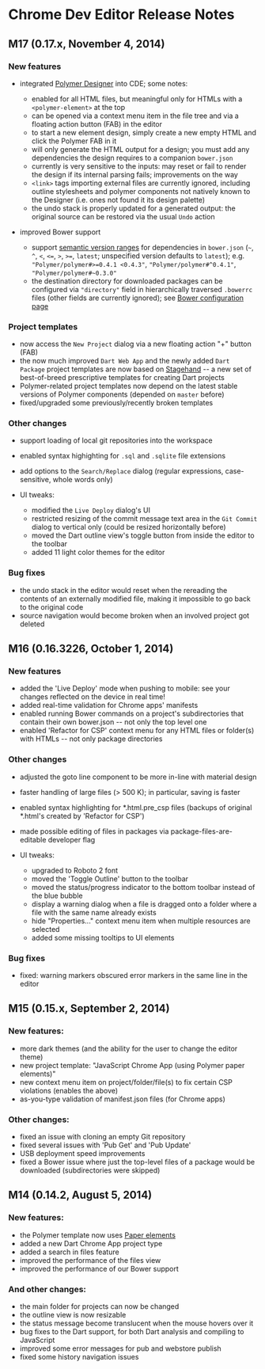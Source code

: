 # Chrome Dev Editor Release Notes

## M17 (0.17.x, November 4, 2014)

### New features
- integrated [Polymer Designer](https://www.polymer-project.org/tools/designer/) into CDE; some notes:

    - enabled for all HTML files, but meaningful only for HTMLs with a `<polymer-element>` at the top
    - can be opened via a context menu item in the file tree and via a floating action button (FAB) in the editor
    - to start a new element design, simply create a new empty HTML and click the Polymer FAB in it
    - will only generate the HTML output for a design; you must add any dependencies the design requires to a companion `bower.json`
    - currently is very sensitive to the inputs: may reset or fail to render the design if its internal parsing fails; improvements on the way
    - `<link>` tags importing external files are currently ignored, including outline stylesheets and polymer components not natively known to the Designer (i.e. ones not found it its design palette)
    - the undo stack is properly updated for a generated output: the original source can be restored via the usual `Undo` action

- improved Bower support

    - support [semantic version ranges](http://semver.org/) for dependencies in `bower.json` (`~`, `^`, `<`, `<=`, `>`, `>=`, `latest`; unspecified version defaults to `latest`); e.g. `"Polymer/polymer#>=0.4.1 <0.4.3"`, `"Polymer/polymer#^0.4.1"`, `"Polymer/polymer#~0.3.0"`
    - the destination directory for downloaded packages can be configured via `"directory"` field in hierarchically traversed `.bowerrc` files (other fields are currently ignored); see [Bower configuration page](http://bower.io/config/)

### Project templates
- now access the `New Project` dialog via a new floating action "+" button (FAB)
- the now much improved `Dart Web App` and the newly added `Dart Package` project templates are now based on [Stagehand](http://stagehand.pub/) -- a new set of best-of-breed prescriptive templates for creating Dart projects
- Polymer-related project templates now depend on the latest stable versions of Polymer components (depended on `master` before)
- fixed/upgraded some previously/recently broken templates

### Other changes
- support loading of local git repositories into the workspace
- enabled syntax highighting for `.sql` and `.sqlite` file extensions
- add options to the `Search/Replace` dialog (regular expressions, case-sensitive, whole words only)

- UI tweaks:

    - modified the `Live Deploy` dialog's UI
    - restricted resizing of the commit message text area in the `Git Commit` dialog to vertical only (could be resized horizontally before)
    - moved the Dart outline view's toggle button from inside the editor to the toolbar
    - added 11 light color themes for the editor

### Bug fixes
- the undo stack in the editor would reset when the rereading the contents of an externally modified file, making it impossible to go back to the original code
- source navigation would become broken when an involved project got deleted

## M16 (0.16.3226, October 1, 2014)
### New features
- added the 'Live Deploy' mode when pushing to mobile: see your changes reflected on the device in real time!
- added real-time validation for Chrome apps' manifests
- enabled running Bower commands on a project's subdirectories that contain their own bower.json -- not only the top level one
- enabled 'Refactor for CSP' context menu for any HTML files or folder(s) with HTMLs -- not only package directories

### Other changes
- adjusted the goto line component to be more in-line with material design
- faster handling of large files (> 500 K); in particular, saving is faster
- enabled syntax highlighting for *.html.pre_csp files (backups of original *.html's created by 'Refactor for CSP')
- made possible editing of files in packages via package-files-are-editable developer flag
- UI tweaks:

    - upgraded to Roboto 2 font
    - moved the 'Toggle Outline' button to the toolbar
    - moved the status/progress indicator to the bottom toolbar instead of the blue bubble
    - display a warning dialog when a file is dragged onto a folder where a file with the same name already exists
    - hide "Properties..." context menu item when multiple resources are selected
    - added some missing tooltips to UI elements

### Bug fixes
- fixed: warning markers obscured error markers in the same line in the editor

## M15 (0.15.x, September 2, 2014)
### New features:
- more dark themes (and the ability for the user to change the editor theme)
- new project template: "JavaScript Chrome App (using Polymer paper elements)"
- new context menu item on project/folder/file(s) to fix certain CSP violations (enables the above)
- as-you-type validation of manifest.json files (for Chrome apps)

### Other changes:
- fixed an issue with cloning an empty Git repository
- fixed several issues with 'Pub Get' and 'Pub Update'
- USB deployment speed improvements
- fixed a Bower issue where just the top-level files of a package would be downloaded (subdirectories were skipped)

## M14 (0.14.2, August 5, 2014)
### New features:
- the Polymer template now uses [Paper elements](http://www.polymer-project.org/docs/elements/material.html)
- added a new Dart Chrome App project type
- added a search in files feature
- improved the performance of the files view
- improved the performance of our Bower support

### And other changes:
- the main folder for projects can now be changed
- the outline view is now resizable
- the status message become translucent when the mouse hovers over it
- bug fixes to the Dart support, for both Dart analysis and compiling to JavaScript
- improved some error messages for pub and webstore publish
- fixed some history navigation issues
